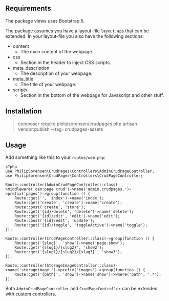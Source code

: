 

## Requirements
The package views uses Bootstrap 5. 

The package assumes you have a layout-file `layout.app` that can be extended. In your layout-file you also have the following sections: 

* content
  * The main content of the webpage.
* css
  * Section in the header to inject CSS scripts. 
* meta_description
  * The description of your webpage.
* meta_title
  * The title of your webpage. 
* scripts
  * Section in the bottom of the webpage for Javascript and other stuff.

## Installation

> composer require philipsorensen/crudpages
> php artisan vendor:publish --tag=crudpages-assets

## Usage

Add something like this to your `routes/web.php`:
```
<?php
use PhilipSorensen\CrudPages\Controllers\AdminCrudPageController;
use PhilipSorensen\CrudPages\Controllers\CrudPageController;

Route::controller(AdminCrudPageController::class)->middleware('can:page crud')->name('admin.crudpages.')->prefix('pages')->group(function () {
	Route::get('', 'index')->name('index');
	Route::get('create', 'create')->name('create');
	Route::post('create', 'store');
	Route::get('{id}/delete', 'delete')->name('delete');
	Route::get('{id}/edit', 'edit')->name('edit');
	Route::post('{id}/edit', 'update');
	Route::get('{id}/toggle', 'toggleActive')->name('toggle');
});

Route::controller(CrudPageController::class)->group(function () {
	Route::get('{slug}', 'show')->name('page.show');
	Route::get('{slug1}/{slug2}', 'show2');
	Route::get('{slug1}/{slug2}/{slug3}', 'show3');
});

Route::controller(StorageImageController::class)->name('storageimage.')->prefix('images')->group(function () {
	Route::get('{path}', 'show')->name('show')->where('path', '.*');
});
```

Both `AdminCrudPageController` and `CrudPageController` can be extended with custom controllers. 
